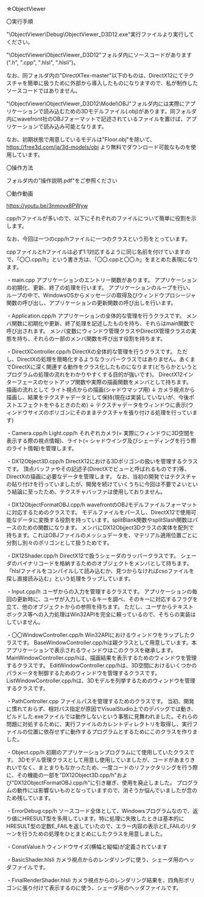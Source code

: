 ☆ObjectViewer

〇実行手順

"\ObjectViewer\Debug\ObjectViewer_D3D12.exe"実行ファイルより実行してください。

"\ObjectViewer\ObjectViewer_D3D12"フォルダ内にソースコードがあります(".h", ".cpp", ".hlsl", ".hlsli")。

なお、同フォルダ内の"DirectXTex-master"以下のものは、DirectX12にてテクスチャを簡単に扱うために外部から導入したものになりますので、私が制作したソースコードではありません。

"\ObjectViewer\ObjectViewer_D3D12\Model\OBJ"フォルダ内には実際にアプリケーションで読み込むための3Dモデルファイル(.obj)があります。同フォルダ内にwavefront社のOBJフォーマットで記述されているファイルを置けば、アプリケーションで読み込み可能となります。

なお、初期状態で用意しているモデルは"Floor.obj"を除いて、https://free3d.com/ja/3d-models/obj より無料でダウンロード可能なものを使用しています。


〇操作方法

フォルダ内の"操作説明.pdf"をご参照ください

〇動作動画

https://youtu.be/3nmoyx8PWyw



cpp/hファイルが多いので、以下にそれぞれのファイルについて簡単に役割を示します。

なお、今回は一つのcpp/hファイルに一つのクラスという形をとっています。

cppファイルとhファイルは必ず1:1対応するように同じ名前を付けていますので、「〇〇.cpp/h」という書き方は、「〇〇.cppと〇〇.h」をまとめた表現になります。


・main.cpp
アプリケーションのエントリー関数があります。
アプリケーションの初期化、更新、終了の処理を行います。
アプリケーションのループを行い、ループの中で、WindowsOSからメッセージの取得及びウィンドウプロシージャ関数の呼び出し、アプリケーションの更新関数の呼び出しを行います。

・Application.cpp/h
アプリケーションの全体的な管理を行うクラスです。
メンバ関数に初期化や更新、終了処理を記述したものを持ち、それらはmain関数で呼び出されます。
メンバ変数にウィンドウ管理クラスやDirectX管理クラスの実態を持ち、それらの一部のメンバ関数を呼び出す役割を持ちます。

・DirectXController.cpp/h
DirectXの全体的な管理を行うクラスです。
ただし、DirectXの処理を簡略化するようなラッパークラスではありません。あくまでDirectXに深く関連する動作をクラス化したものになります(どちらかというとプログラムの処理の流れをわかりやすくする目的が強いです)。
DirectX12インターフェースのセットアップ関数や実際の描画関数をメンバとして持ちます。
描画の流れとして
ライト視点からの描画(シャドウマップ用)
↓
カメラ視点から描画し、結果をテクスチャデータとして保持(現在は実装していないが、今後ポストエフェクトをやるときのため)
↓
テクスチャデータをウィンドウに表示(ウィンドウサイズのポリゴンにそのままテクスチャを張り付ける処理を行っています)

・Camera.cpp/h  Light.cpp/h
それぞれカメラ(= 実際にウィンドウに3D空間を表示する際の視点情報)、ライト(= シャドウイング及びシェーディングを行う際のライト情報)を管理します。

・DX12Object3D.cpp/h
DirectX12における3Dポリゴンの扱いを管理するクラスです。
頂点バッファやその記述子(DirectXでビューと呼ばれるものです)等、DirectXの描画に必要なデータを管理します。
なお、当初の開発ではテクスチャの貼り付けを行っていましたが、開発を続けていくうちに今回は不要でよいという結論に至ったため、テクスチャバッファは使用しておりません。

・DX12ObjectFormatOBJ.cpp/h
wavefrontのOBJモデルファイルフォーマットに対応するためのクラスです。
モデルファイルをパースし、DirectX12で使用可能なデータに変換する役割を持っています。splitBlank関数やsplitSlash関数はパースのための関数になります。
メンバにDX12Objject3Dクラスの実体を配列で持ちます。これはOBJファイルのメッシュデータを、マテリアル適用位置ごとに分割し別々のポリゴンとして扱うためです。

・DX12Shader.cpp/h
DirectX12で扱うシェーダのラッパークラスです。
シェーダのバイナリコードを格納するためのオブジェクトをメンバとして持ちます。
「hlslファイルをコンパイルして読み込むか、見つからなければcsoファイルを探し直接読み込む」という処理をラップしています。

・Input.cpp/h
ユーザからの入力を管理するクラスです。
アプリケーションの毎回の更新時に、ユーザが入力しているキーを調べ、そのキーに対応するフラグを立て、他のオブジェクトからの参照を待ちます。
ただし、ユーザからテキストボックス等への入力処理はWin32APIを完全に頼っているので、そちらの実装はしていません。

・〇〇WindowController.cpp/h
Win32APIにおけるウィンドウをラップしたクラスです。
BaseWindowController.cpp/hは親クラスとして用意しています。本アプリケーションで表示されるウィンドウはこのクラスを継承します。
MainWindowController.cpp/hは、描画結果を表示するためのウィンドウを管理するクラスです。
EditWindowController.cpp/hは、3D空間におけるいくつかのパラメータを制御するためのウィンドウを管理するクラスです。
ListWindowController.cpp/hは、3Dモデルを列挙するためのウィンドウを管理するクラスです。

・PathController.cpp
ファイルパスを管理するためのクラスです。
当初、開発に慣れておらず、相対パス指定が原因でVisualStudio上でのデバッグでは動き、ビルドした.exeファイルでは動作しないという事態に見舞われました。それらの問題に対処するために、実行ファイルのカレントディレクトリを取得し、実行ファイルの位置に依存せずに動作するプログラムとするためにこのクラスを作りました。

・Object.cpp/h
初期のアプリケーションプログラムにて使用していたクラスです。
3Dモデル管理クラスとして用意し使用していましたが、コードがあまりきれいでなく、まとまりもなかったため、一度コードのリファクタリングを行う際に、その機能の一部を"DX12Object3D.cpp/h"および"DX12ObjectFormatOBJ.cpp/h"に引き継ぎ、使用を廃止しました。
プログラムの動作には影響ないものとなっていますので、消そうか悩んでいましたが念のため残しています。

・ErrorDebug.cpp/h
ソースコード全体として、Windowsプログラムなので、返り値にHRESULT型を多用しています。特に処理に失敗したときは基本的にHRESULT型の定数E_FAILを返していたので、エラー内容の表示とE_FAILのリターンを行うための処理をひとまとめにしたクラスを用意しました。

・ConstValue.h
ウィンドウサイズ(横幅と縦幅)が定義されています

・BasicShader.hlsli
カメラ視点からのレンダリングに使う、シェーダ用のヘッダファイルです。

・FinalRenderShader.hlsli
カメラ視点からのレンダリング結果を、四角形ポリゴンに張り付けて表示するのに使う、シェーダ用のヘッダファイルです。